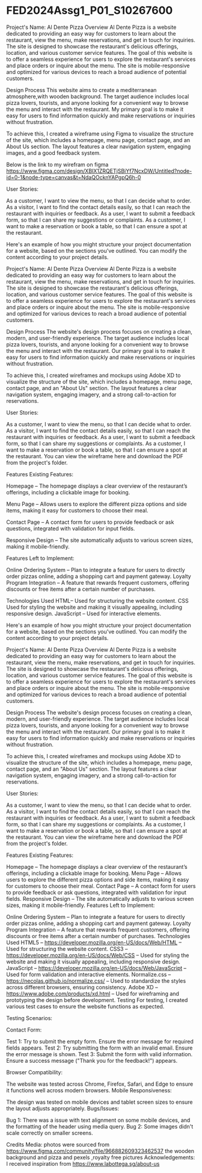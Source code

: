 # FED2024Assg1_P01_S10267600
Project's Name: Al Dente Pizza
Overview
Al Dente Pizza is a website dedicated to providing an easy way for customers to learn about the restaurant, view the menu, make reservations, and get in touch for inquiries. The site is designed to showcase the restaurant's delicious offerings, location, and various customer service features. The goal of this website is to offer a seamless experience for users to explore the restaurant's services and place orders or inquire about the menu. The site is mobile-responsive and optimized for various devices to reach a broad audience of potential customers.

Design Process
This website aims to create a mediterranean atmosphere,with wooden background.  The target audience includes local pizza lovers, tourists, and anyone looking for a convenient way to browse the menu and interact with the restaurant. My primary goal is to make it easy for users to find information quickly and make reservations or inquiries without frustration.

To achieve this, I created a wireframe using Figma to visualize the structure of the site, which includes a homepage, menu page, contact page, and an About Us section. The layout features a clear navigation system, engaging images, and a good feedback system.


Below is the link to my wirefram on figma
https://www.figma.com/design/XBIX1ZRQETjSBiYf7NcxDW/Untitled?node-id=0-1&node-type=canvas&t=NdaQOcknYAPgpQ6h-0

User Stories:

As a customer, I want to view the menu, so that I can decide what to order.
As a visitor, I want to find the contact details easily, so that I can reach the restaurant with inquiries or feedback.
As a user, I want to submit a feedback form, so that I can share my suggestions or complaints.
As a customer, I want to make a reservation or book a table, so that I can ensure a spot at the restaurant.



Here's an example of how you might structure your project documentation for a website, based on the sections you've outlined. You can modify the content according to your project details.

Project's Name: Al Dente Pizza
Overview
Al Dente Pizza is a website dedicated to providing an easy way for customers to learn about the restaurant, view the menu, make reservations, and get in touch for inquiries. The site is designed to showcase the restaurant's delicious offerings, location, and various customer service features. The goal of this website is to offer a seamless experience for users to explore the restaurant's services and place orders or inquire about the menu. The site is mobile-responsive and optimized for various devices to reach a broad audience of potential customers.

Design Process
The website's design process focuses on creating a clean, modern, and user-friendly experience. The target audience includes local pizza lovers, tourists, and anyone looking for a convenient way to browse the menu and interact with the restaurant. Our primary goal is to make it easy for users to find information quickly and make reservations or inquiries without frustration.

To achieve this, I created wireframes and mockups using Adobe XD to visualize the structure of the site, which includes a homepage, menu page, contact page, and an "About Us" section. The layout features a clear navigation system, engaging imagery, and a strong call-to-action for reservations.

User Stories:

As a customer, I want to view the menu, so that I can decide what to order.
As a visitor, I want to find the contact details easily, so that I can reach the restaurant with inquiries or feedback.
As a user, I want to submit a feedback form, so that I can share my suggestions or complaints.
As a customer, I want to make a reservation or book a table, so that I can ensure a spot at the restaurant.
You can view the wireframe here and download the PDF from the project's folder.

Features
Existing Features:

Homepage – The homepage displays a clear overview of the restaurant’s offerings, including a clickable image for booking.

Menu Page – Allows users to explore the different pizza options and side items, making it easy for customers to choose their meal.

Contact Page – A contact form for users to provide feedback or ask questions, integrated with validation for input fields.

Responsive Design – The site automatically adjusts to various screen sizes, making it mobile-friendly.

Features Left to Implement:

Online Ordering System – Plan to integrate a feature for users to directly order pizzas online, adding a shopping cart and payment gateway.
Loyalty Program Integration – A feature that rewards frequent customers, offering discounts or free items after a certain number of purchases.


Technologies Used
HTML– Used for structuring the website content.
CSS Used for styling the website and making it visually appealing, including responsive design.
JavaScript – Used for interactive elements.




Here's an example of how you might structure your project documentation for a website, based on the sections you've outlined. You can modify the content according to your project details.

Project's Name: Al Dente Pizza
Overview
Al Dente Pizza is a website dedicated to providing an easy way for customers to learn about the restaurant, view the menu, make reservations, and get in touch for inquiries. The site is designed to showcase the restaurant's delicious offerings, location, and various customer service features. The goal of this website is to offer a seamless experience for users to explore the restaurant's services and place orders or inquire about the menu. The site is mobile-responsive and optimized for various devices to reach a broad audience of potential customers.

Design Process
The website's design process focuses on creating a clean, modern, and user-friendly experience. The target audience includes local pizza lovers, tourists, and anyone looking for a convenient way to browse the menu and interact with the restaurant. Our primary goal is to make it easy for users to find information quickly and make reservations or inquiries without frustration.

To achieve this, I created wireframes and mockups using Adobe XD to visualize the structure of the site, which includes a homepage, menu page, contact page, and an "About Us" section. The layout features a clear navigation system, engaging imagery, and a strong call-to-action for reservations.

User Stories:

As a customer, I want to view the menu, so that I can decide what to order.
As a visitor, I want to find the contact details easily, so that I can reach the restaurant with inquiries or feedback.
As a user, I want to submit a feedback form, so that I can share my suggestions or complaints.
As a customer, I want to make a reservation or book a table, so that I can ensure a spot at the restaurant.
You can view the wireframe here and download the PDF from the project's folder.

Features
Existing Features:

Homepage – The homepage displays a clear overview of the restaurant’s offerings, including a clickable image for booking.
Menu Page – Allows users to explore the different pizza options and side items, making it easy for customers to choose their meal.
Contact Page – A contact form for users to provide feedback or ask questions, integrated with validation for input fields.
Responsive Design – The site automatically adjusts to various screen sizes, making it mobile-friendly.
Features Left to Implement:

Online Ordering System – Plan to integrate a feature for users to directly order pizzas online, adding a shopping cart and payment gateway.
Loyalty Program Integration – A feature that rewards frequent customers, offering discounts or free items after a certain number of purchases.
Technologies Used
HTML5 – https://developer.mozilla.org/en-US/docs/Web/HTML – Used for structuring the website content.
CSS3 – https://developer.mozilla.org/en-US/docs/Web/CSS – Used for styling the website and making it visually appealing, including responsive design.
JavaScript – https://developer.mozilla.org/en-US/docs/Web/JavaScript – Used for form validation and interactive elements.
Normalize.css – https://necolas.github.io/normalize.css/ – Used to standardize the styles across different browsers, ensuring consistency.
Adobe XD – https://www.adobe.com/products/xd.html – Used for wireframing and prototyping the design before development.
Testing
For testing, I created various test cases to ensure the website functions as expected.

Testing Scenarios:

Contact Form:

Test 1: Try to submit the empty form. Ensure the error message for required fields appears.
Test 2: Try submitting the form with an invalid email. Ensure the error message is shown.
Test 3: Submit the form with valid information. Ensure a success message ("Thank you for the feedback!") appears.


Browser Compatibility:

The website was tested across Chrome, Firefox, Safari, and Edge to ensure it functions well across modern browsers.
Mobile Responsiveness:

The design was tested on mobile devices and tablet screen sizes to ensure the layout adjusts appropriately.
Bugs/Issues:

Bug 1: There was a issue with text alignment on some mobile devices, and the formatting of the header using media query.
Bug 2: Some images didn't scale correctly on smaller screens. 



Credits
Media: photos were sourced from https://www.figma.com/community/file/966882609323462537 the wooden background and pizza and pexels ,royalty free pictures
Acknowledgements: I received inspiration from https://www.labottega.sg/about-us 